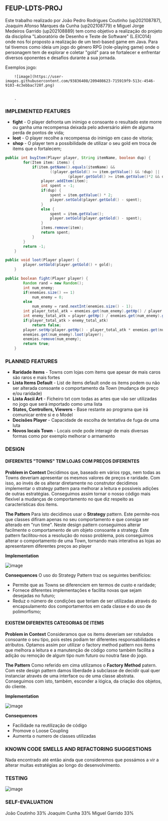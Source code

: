 ## FEUP-LDTS-PROJ
Este trabalho realizado por João Pedro Rodrigues Coutinho (up202108787), Joaquim Afonso Marques da Cunha (up202108779) e Miguel Jorge Medeiros Garrido (up202108889) tem como objetivo a realização do projeto da disciplina "Laboratório de Desenho e Teste de Software" (L.EIC014) onde nos foi proposto a realização de um text-based game em Java. 
Para tal tivemos como ideia um jogo do género RPG (role-playing game) onde o personagem tem de explorar e coletar "gold" para se fortalecer e enfrentar diversos oponentes e desafios durante a sua jornada.

Exemplos jogo:
  
        ![image](https://user-images.githubusercontent.com/93836408/209408623-715919f9-513c-4546-9103-4c3ebbac728f.png)
        

        .
        
        

        


### IMPLEMENTED FEATURES
- **fight** - O player defronta um inimigo e consoante o resultado este morre ou ganha uma recompensa deixada pelo adversário além de alguma perda de pontos de vida;  
- **loot** - O player recolhe a recompensa do inimigo em caso de vitoria;  
- **shop** - O player tem a possibilidade de utilizar o seu gold em troca de items que o fortalecem;

```java
public int buyItem(Player player, String itemName, boolean dup) {
        for(Item item: items) {
            if(item.getName().equals(itemName) &&
                    ((player.getGold() >= item.getValue() && !dup) ||
                            (player.getGold() >= item.getValue()*2 && dup))) {
                player.addItem(item);
                int spent = -1;
                if(dup) {
                    spent = item.getValue() * 2;
                    player.setGold(player.getGold() - spent);
                }
                else {
                    spent = item.getValue();
                    player.setGold(player.getGold() - spent);
                }
                items.remove(item);
                return spent;
            }
        }
        return -1;
    }
```

```java
public void loot(Player player) {
        player.setGold(player.getGold() + gold);
    }
```

```java
public boolean fight(Player player) {
        Random rand = new Random();
        int num_enemy;
        if(enemies.size() == 1)
            num_enemy = 0;
        else
            num_enemy = rand.nextInt(enemies.size() - 1);
        int player_total_atk = enemies.get(num_enemy).getHp() / player.getDamage();
        int enemy_total_atk = player.getHp() / enemies.get(num_enemy).getDamage();
        if(player_total_atk > enemy_total_atk)
            return false;
        player.setHp(player.getHp() - player_total_atk * enemies.get(num_enemy).getDamage());
        enemies.get(num_enemy).loot(player);
        enemies.remove(num_enemy);
        return true;
    }
```


### PLANNED FEATURES
- **Raridade items** - Towns com lojas com items que apesar de mais caros são raros e mais fortes
- **Lista Items Default** - List de items default onde os items podem ou não ser alterada consoante o comportamento da Town (mudança de preço e/ou raridade)
- **Lista Ascii Art** - Ficheiro txt com todas as artes que vão ser utilizadas no jogo que será importado como uma lista
- **States, Controllers, Viewers** - Base restante ao programa que irá comunicar entre si e o Model
- **Decisões Player** - Capacidade de escolha de tentativa de fuga de uma luta
- **Novos locais Town** - Locais onde pode interagir de mais diversas formas como por exemplo melhorar o armamento


### DESIGN
#### DIFERENTES "TOWNS" TEM LOJAS COM PREÇOS DIFERENTES
**Problem in Context**
Decidimos que, baseado em vários rpgs, nem todas as Towns deveriam apresentar os mesmos valores de preços e raridade. Com isso, ao invés de os alterar diretamente no construtor decidimos implementar o strategy pattern para melhorar a leitura e possiveis adições de outras estratégias. Conseguimos assim tornar o nosso código mais flexível a mudanças de comportamento no que diz respeito as caracteristicas dos items. 

**The Pattern**
Para isto decidimos usar o **Strategy** pattern. Este permite-nos que classes difiram apenas no seu comportamento e que consiga ser alterado em "run time". Neste design pattern conseguimos alterar facilmente o comportamento de um objeto consoante a strategy. Este pattern facilitou-nos a resolução do nosso problema, pois conseguimos alterar o comportamento de uma Town, tornando mais interativa as lojas ao apresentarem diferentes preços ao player

**Implementation**

![image](https://user-images.githubusercontent.com/93836408/204079847-0df94821-a0a9-4f4b-993a-562486438b83.png)

**Consequences**
O uso do Strategy Pattern traz os seguintes benifícios:
- Permite que as Towns se diferenciem em termos de custo e raridade;
- Fornece diferentes implementações e facilita novas que sejam desejadas no futuro;
- Reduz o número de condições que teriam de ser utilizadas através do encapsulamento dos comportamentos em cada classe e do uso de polimorfismo;


#### EXISTEM DIFERENTES CATEGORIAS DE ITEMS
**Problem in Context**
Consideramos que os items deveriam ser rotulados consoante o seu tipo, pois estes podiam ter diferentes responsabilidades e atributos. Optamos assim por utilizar o factory method pattern nos items que melhora a leitura e a manutenção de código como também facilita a adição ou remoção de algum tipo num futuro ou noutra fase do jogo.

**The Pattern**
Como referido em cima utilizamos o **Factory Method** patern. Com este design pattern damos liberdade à subclasse de decidir qual quer instanciar através de uma interface ou de uma classe abstrata. Conseguimos com isto, também, esconder a lógica, da criação dos objetos, do cliente.

**Implementation**

![image](https://user-images.githubusercontent.com/93836408/204081445-4f4a9e5e-ef5d-4a82-a377-ab9f3e656b69.png)

**Consequences**
- Facilidade na reutilização de código
- Promove o Loose Coupling
- Aumenta o numero de classes utilizadas


### KNOWN CODE SMELLS AND REFACTORING SUGGESTIONS
Nada encontrado até então ainda que consideremos que possámos a vir a alterar muitas estratégias ao longo do desenvolvimento.

### TESTING
![image](https://user-images.githubusercontent.com/93836408/204087956-ef296a17-c8eb-4d71-a0dd-321a06c26d4b.png)





### SELF-EVALUATION
João Coutinho 33%
Joaquim Cunha 33%
Miguel Garrido 33%



